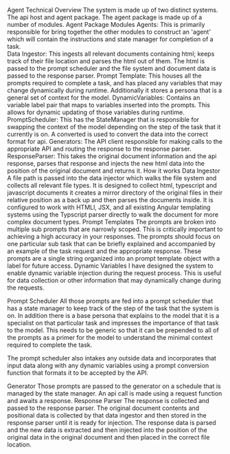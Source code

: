 Agent Technical Overview
The system is made up of two distinct systems. The api host and agent package. The agent package is made up of a number of modules.
Agent Package
Modules
Agents:
This is primarily responsible for bring together the other modules to construct an 'agent' which will contain the instructions and state manager for completion of a task.  
Data Ingestor:
This ingests all relevant documents containing html; keeps track of their file location and parses the html out of them. The html is passed to the prompt scheduler and the file system and document data is passed to the response parser.
Prompt Template:
This houses all the prompts required to complete a task, and has placed any variables that may change dynamically during runtime. Additionally it stores a persona that is a general set of context for the model.
DynamicVariables:
Contains an variable label pair that maps to variables inserted into the prompts. This allows for dynamic updating of those variables during runtime. 
PromptScheduler:
This has the StateManager that is responsible for swapping the context of the model depending on the step of the task that it currently is on. A converted is used to convert the data into the correct format for api.
Generators:
The API client responsible for making calls to the appropriate API and routing the response to the response parser. 
ResponseParser:
This takes the original document information and the api response, parses that response and injects the new html data into the position of the original document and returns it. 
How it works
Data Ingestor
A file path is passed into the data injector which walks the file system and collects all relevant file types. It is designed to collect html, typescript and javascript documents it creates a mirror directory of the original files in their relative position as a back up and then parses the documents inside. It is configured to work with HTMLl, JSX, and all existing Angular templating systems using the Typscript parser directly to walk the document for more complex document types.
Prompt Templates
The prompts are broken into multiple sub prompts that are narrowly scoped. This is critically important to achieving a high accuracy in your responses. The prompts should focus on one particular sub task that can be briefly explained and accompanied by an example of the task request and the appropriate response. 
These prompts are a single string organized into an prompt template object with a label for future access.
Dynamic Variables
I have designed the system to enable dynamic variable injection during the request process. This is useful for data collection or other information that may dynamically change during the requests.






Prompt Scheduler
All those prompts are fed into a prompt scheduler that has a state manager to keep track of the step of the task that the system is on. In addition there is a base persona that explains to the model that it is a specialist on that particular task and impresses the importance of that task to the model. This needs to be generic so that it can be prepended to all of the prompts as a primer for the model to understand the minimal context required to complete the task. 

The prompt scheduler also intakes any outside data and incorporates that input data along with any dynamic variables using a prompt conversion function that formats it to be accepted by the API.




Generator
Those prompts are passed to the generator on a schedule that is managed by the state manager. An api call is made using a request function and awaits a response. 
Response Parser
The response is collected and passed to the response parser. 
The original document contents and positional data is collected by that data ingestor and then stored in the response parser until it is ready for injection.
The response data is parsed and the new data is extracted and then injected into the position of the original data in the original document and then placed in the correct file location. 

